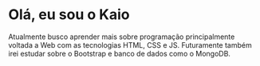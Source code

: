 # Olá, eu sou o Kaio
Atualmente busco aprender mais sobre programação principalmente voltada a Web com as tecnologias HTML, CSS e JS.
Futuramente também irei estudar sobre o Bootstrap e banco de dados como o MongoDB.
